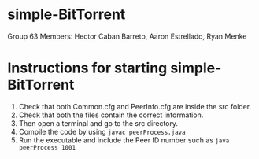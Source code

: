 # simple-BitTorrent
Group 63
Members: Hector Caban Barreto, Aaron Estrellado, Ryan Menke 

# Instructions for starting simple-BitTorrent

1. Check that both Common.cfg and PeerInfo.cfg are inside the src folder.
2. Check that both the files contain the correct information.
3. Then open a terminal and go to the src directory.
4. Compile the code by using `javac peerProcess.java`
5. Run the executable and include the Peer ID number such as `java peerProcess 1001`
